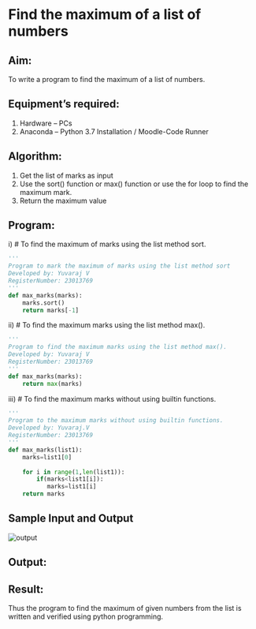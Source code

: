 # Find the maximum of a list of numbers
## Aim:
To write a program to find the maximum of a list of numbers.
## Equipment’s required:
1.	Hardware – PCs
2.	Anaconda – Python 3.7 Installation / Moodle-Code Runner
## Algorithm:
1.	Get the list of marks as input
2.	Use the sort() function or max() function or use the for loop to find the maximum mark.
3.	Return the maximum value
## Program:

i)	# To find the maximum of marks using the list method sort.
```Python
''' 
Program to mark the maximum of marks using the list method sort
Developed by: Yuvaraj V
RegisterNumber: 23013769
'''
def max_marks(marks):
    marks.sort()
    return marks[-1]
```
ii)	# To find the maximum marks using the list method max().
```Python
''' 
Program to find the maximum marks using the list method max().
Developed by: Yuvaraj V
RegisterNumber: 23013769
'''
def max_marks(marks):
    return max(marks)
```
iii) # To find the maximum marks without using builtin functions.
```Python
''' 
Program to the maximum marks without using builtin functions.
Developed by: Yuvaraj.V
RegisterNumber: 23013769
'''
def max_marks(list1):
    marks=list1[0]
    
    for i in range(1,len(list1)):
        if(marks<list1[i]):
           marks=list1[i]
    return marks
```
## Sample Input and Output
![output](./img/max_marks1.jpg) 

## Output:

## Result:
Thus the program to find the maximum of given numbers from the list is written and verified using python programming.
